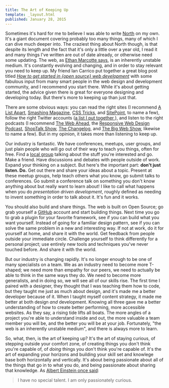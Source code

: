 ```yaml
---
title: The Art of Keeping Up
template: _layout.html
published: January 28, 2015
---
```

Sometimes it's hard for me to believe I was able to write [North](http://pointnorth.io/) on my own. It's a giant document covering probably too many things, many of which I can dive much deeper into. The craziest thing about North though, is that despite its length and the fact that it's only a little over a year old, I read it and many things I've written are out of date already, or otherwise need some updating. The web, as [Ethan Marcotte says](https://twitter.com/globalmoxie/status/192279851732959232), is an inherently unstable medium. It's constantly evolving and changing, and in order to stay relevant you need to keep up. My friend Ian Carrico put together a great blog post titled *[How to get started in {open source} web development](http://fourword.fourkitchens.com/article/how-get-started-open-source-web-development)* with some fabulous input from many smart people in the web design and development community, and I recommend you start there. While it's about getting started, the advice given there is great for everyone designing and developing today. But there's more to keeping up than just that.

There are some obvious ways: you can read the right sites (I recommend [A List Apart](http://alistapart.com/), [Smashing Magazine](http://www.smashingmagazine.com/), [CSS Tricks](http://css-tricks.com/), and [SitePoint](http://www.sitepoint.com/), to name a few), follow the right Twitter accounts ([a list I put together ](https://twitter.com/Snugug/lists/web-design-dev)), and listen to the right podcasts (I recommend [The Web Ahead](http://5by5.tv/webahead), the [Responsive Web Design Podcast](http://responsivewebdesign.com/podcast/), [ShopTalk Show](http://shoptalkshow.com/), [The Changelog](http://thechangelog.com/), and [The Big Web Show](http://5by5.tv/bigwebshow), likewise to name a few). But in my opinion, it takes more than listening to keep up.

Our industry is fantastic. We have conferences, meetups, user groups, and just plain people who will go out of their way to teach you things, often for free. Find a [local group](http://www.meetup.com/) talking about the stuff you're interested and go. Make a friend. Have discussions and debates with people outside of work. Expand your thinking on a subject. But here's the important part: **don't just listen. Do.** Get out there and share your ideas about a topic. Present at these meetup groups, help teach others what you know, go submit talks to conferences. Go submit a conference talk on something you don't know anything about but really want to learn about! I like to call what happens when you do *presentation driven development*, roughly defined as needing to invent something in order to talk about it. It's fun and it works.

You should also build and share things. The web is built on Open Source; go grab yourself a [GitHub](https://github.com/) account and start building things. Next time you go to grab a plugin for your favorite framework, see if you can build what you want yourself. Instead of going for a familiar design pattern, see if you can solve the same problem in a new and interesting way. If not at work, do it for yourself at home, and share it with the world. Get feedback from people outside your immediate circle. Challenge yourself to think differently for a personal project; use entirely new tools and techniques you've never touched before. And share it with the world.

But our industry is changing rapidly. It's no longer enough to be one of many specialists on a team. We as an industry need to become more T-shaped; we need more than empathy for our peers, we need to actually be able to think in the same ways they do. We need to become more generalists, and in doing so, we will see all of our skills rise. The first time I paired with a designer, they thought that I was teaching them how to code, but they taught me just as much about design, and it's made me a better developer because of it. When I taught myself content strategy, it made me better at both design *and* development. Knowing all three gave me a better understanding of how to create better performing, more accessible websites. As they say, a rising tide lifts all boats. The more angles of a project you're able to understand inside and out, the more valuable a team member you will be, and the better you will be at your job. Fortunately, "the web is an inherently unstable medium", and there is always more to learn.

So, what, then, is the art of keeping up? It's the art of staying curious, of stepping outside your comfort zone, of creating things you don't think you're capable of, of *doing* things you don't think you're capable of. It's the art of expanding your horizons and building your skill set and knowlege base both horizontally and vertically. It's about being passionate about all of the things that go in to what you do, and being passionate about sharing that knowledge. As [Albert Einstein once said](http://www.brainyquote.com/quotes/quotes/a/alberteins174001.html?src=t_curious):

> I have no special talent. I am only passionately curious.
